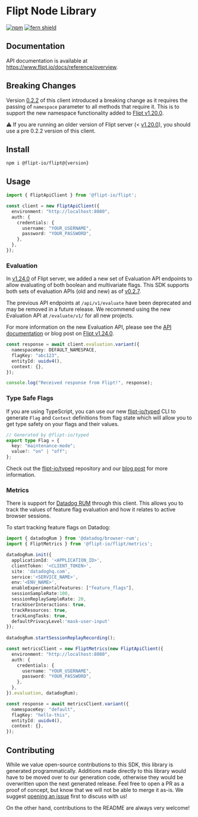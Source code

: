 # Flipt Node Library

[![npm](https://img.shields.io/npm/v/@flipt-io/flipt?label=%40flipt-io%2Fflipt)](https://www.npmjs.com/package/@flipt-io/flipt)
[![fern shield](https://img.shields.io/badge/%F0%9F%8C%BF-SDK%20generated%20by%20Fern-brightgreen)](https://buildwithfern.com/?utm_source=flipt-io/flipt-node/readme)

## Documentation

API documentation is available at <https://www.flipt.io/docs/reference/overview>.

## Breaking Changes

Version [0.2.2](https://github.com/flipt-io/flipt-node/releases/tag/0.2.2) of this client introduced a breaking change as it requires the passing of `namespace` parameter to all methods that require it. This is to support the new namespace functionality added to [Flipt v1.20.0](https://www.flipt.io/docs/reference/overview#v1-20-0).

:warning: If you are running an older version of Flipt server (< [v1.20.0](https://github.com/flipt-io/flipt/releases/tag/v1.20.0)), you should use a pre 0.2.2 version of this client.

## Install

```
npm i @flipt-io/flipt@{version}
```

## Usage

```typescript
import { FliptApiClient } from '@flipt-io/flipt';

const client = new FliptApiClient({
  environment: "http://localhost:8080",
  auth: {
    credentials: {
      username: "YOUR_USERNAME",
      password: "YOUR_PASSWORD",
    },
  },
});
```

### Evaluation

In [v1.24.0](https://github.com/flipt-io/flipt/releases/tag/v1.24.0) of Flipt server, we added a new set of Evaluation API endpoints to allow evaluating of both boolean and multivariate flags. This SDK supports both sets of evaluation APIs (old and new) as of [v0.2.7](https://github.com/flipt-io/flipt-node/releases/tag/0.2.7).

The previous API endpoints at `/api/v1/evaluate` have been deprecated and may be removed in a future release. We recommend using the new Evaluation API at `/evaluate/v1/` for all new projects.

For more information on the new Evaluation API, please see the [API documentation](https://www.flipt.io/docs/reference/overview#v1-24-0) or blog post on [Flipt v1.24.0](https://www.flipt.io/blog/boolean-flags-and-rollouts).

```typescript
const response = await client.evaluation.variant({
  namespaceKey: DEFAULT_NAMESPACE,
  flagKey: "abc123",
  entityId: uuidv4(),
  context: {},
});

console.log("Received response from Flipt!", response);
```

### Type Safe Flags

If you are using TypeScript, you can use our new [flipt-io/typed](https://github.com/flipt-io/typed) CLI to generate `Flag` and `Context` definitions from flag state which will allow you to get type safety on your flags and their values.

```typescript
// Generated by @flipt-io/typed
export type Flag = {
  key: "maintenance-mode";
  value?: "on" | "off";
};
```

Check out the [flipt-io/typed](https://github.com/flipt-io/typed) repository and our [blog post](https://www.flipt.io/blog/feature-flags-as-types) for more information.

### Metrics

There is support for [Datadog RUM](https://docs.datadoghq.com/real_user_monitoring/) through this client. This allows you to track the values of feature flag evaluation and how it relates to active browser sessions.

To start tracking feature flags on Datadog:

```typescript
import { datadogRum } from '@datadog/browser-rum';
import { FliptMetrics } from '@flipt-io/flipt/metrics';

datadogRum.init({
  applicationId: '<APPLICATION_ID>',
  clientToken: '<CLIENT_TOKEN>',
  site: 'datadoghq.com',
  service:'<SERVICE_NAME>',
  env:'<ENV_NAME>',
  enableExperimentalFeatures: ["feature_flags"],
  sessionSampleRate:100,
  sessionReplaySampleRate: 20,
  trackUserInteractions: true,
  trackResources: true,
  trackLongTasks: true,
  defaultPrivacyLevel:'mask-user-input'
});
  
datadogRum.startSessionReplayRecording();

const metricsClient = new FliptMetrics(new FliptApiClient({
  environment: "http://localhost:8080",
  auth: {
    credentials: {
      username: "YOUR_USERNAME",
      password: "YOUR_PASSWORD",
    },
  },
}).evaluation, datadogRum);

const response = await metricsClient.variant({
  namespaceKey: "default",
  flagKey: "hello-this",
  entityId: uuidv4(),
  context: {},
});
```

## Contributing

While we value open-source contributions to this SDK, this library is generated programmatically. Additions made directly to this library would have to be moved over to our generation code, otherwise they would be overwritten upon the next generated release. Feel free to open a PR as a proof of concept, but know that we will not be able to merge it as-is. We suggest [opening an issue](https://github.com/flipt-io/flipt-node/issues) first to discuss with us!

On the other hand, contributions to the README are always very welcome!
